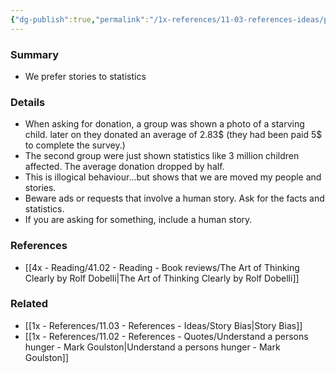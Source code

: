 ```yaml
---
{"dg-publish":true,"permalink":"/1x-references/11-03-references-ideas/personification-highlight/","dgHomeLink":true,"dgPassFrontmatter":false,"dgShowBacklinks":true,"dgShowLocalGraph":false,"dgShowInlineTitle":true}
---
```



### Summary
- We prefer stories to statistics

### Details
- When asking for donation, a group was shown a photo of a starving child. later on they donated an average of 2.83$ (they had been paid 5$ to complete the survey.)
- The second group were just shown statistics like 3 million children affected. The average donation dropped by half.
- This is illogical behaviour...but shows that we are moved my people and stories.
- Beware ads or requests that involve a human story. Ask for the facts and statistics.
- If you are asking for something, include a human story.

### References
- [[4x - Reading/41.02 - Reading - Book reviews/The Art of Thinking Clearly by Rolf Dobelli|The Art of Thinking Clearly by Rolf Dobelli]]

### Related
- [[1x - References/11.03 - References - Ideas/Story Bias|Story Bias]]
- [[1x - References/11.02 - References - Quotes/Understand a persons hunger - Mark Goulston|Understand a persons hunger - Mark Goulston]]